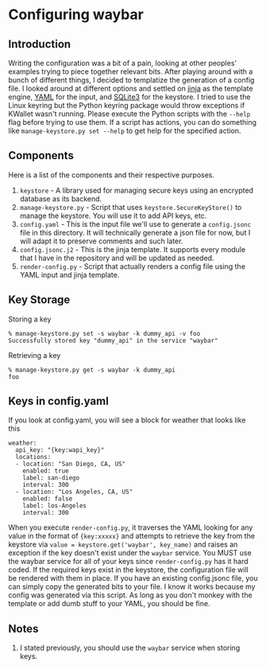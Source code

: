 # Configuring waybar

## Introduction
Writing the configuration was a bit of a pain, looking at other peoples' examples trying to piece together relevant bits. After playing around with a bunch of different things, I decided to templatize the generation of a config file. I looked around at different options and settled on [jinja](https://jinja.palletsprojects.com) as the template engine, [YAML](https://yaml.org) for the input, and [SQLite3](https://sqlite.org) for the keystore. I tried to use the Linux keyring but the Python keyring package would throw exceptions if KWallet wasn't running. Please execute the Python scripts with the `--help` flag before trying to use them. If a script has actions, you can do something like `manage-keystore.py set --help` to get help for the specified action.

## Components
Here is a list of the components and their respective purposes.
1. `keystore` - A library used for managing secure keys using an encrypted database as its backend.
2. `manage-keystore.py` - Script that uses `keystore.SecureKeyStore()` to manage the keystore. You will use it to add API keys, etc.
3. `config.yaml` - This is the input file we'll use to generate a `config.jsonc` file in this directory. It will technically generate a json file for now, but I will adapt it to preserve comments and such later.
4. `config.jsonc.j2` - This is the jinja template. It supports every module that I have in the repository and will be updated as needed.
5. `render-config.py` - Script that actually renders a config file using the YAML input and jinja template.

## Key Storage
Storing a key

```
% manage-keystore.py set -s waybar -k dummy_api -v foo
Successfully stored key "dummy_api" in the service "waybar"
```

Retrieving a key
```
% manage-keystore.py get -s waybar -k dummy_api
foo
```

## Keys in config.yaml
If you look at config.yaml, you will see a block for weather that looks like this
```
weather:
  api_key: "{key:wapi_key}"
  locations:
  - location: "San Diego, CA, US"
    enabled: true
    label: san-diego
    interval: 300
  - location: "Los Angeles, CA, US"
    enabled: false
    label: los-Angeles
    interval: 300
```
When you execute `render-config.py`, it traverses the YAML looking for any value in the format of `{key:xxxxx}` and attempts to retrieve the key from the keystore via `value = keystore.get('waybar', key_name)` and raises an exception if the key doesn't exist under the `waybar` service. You MUST use the waybar service for all of your keys since `render-config.py` has it hard coded. If the required keys exist in the keystore, the configuration file will be rendered with them in place. If you have an existing config.jsonc file, you can simply copy the generated bits to your file. I know it works because my config was generated via this script. As long as you don't monkey with the template or add dumb stuff to your YAML, you should be fine.

## Notes
1. I stated previously, you should use the `waybar` service when storing keys.
